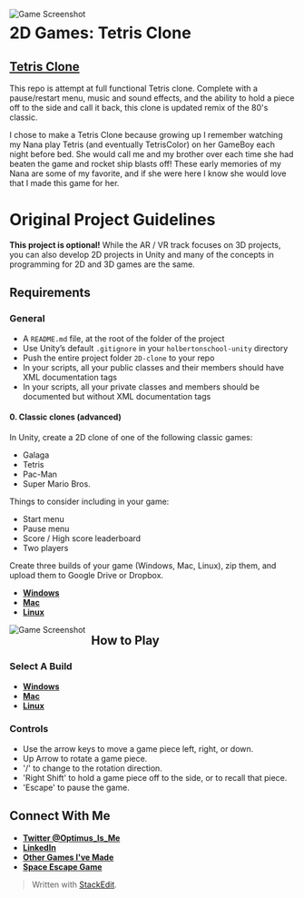 <img src="https://i.imgur.com/PhITHSw.png"
     alt="Game Screenshot"
     style="float: left; margin-right: 10px;" />
# 2D Games: Tetris Clone

## [Tetris Clone](https://sharemygame.com/@BrandynR/2d-clone-tetris)
This repo is attempt at full functional Tetris clone. Complete with a pause/restart menu, music and sound effects, and the ability to hold a piece off to the side and call it back, this clone is updated remix of the 80's classic.

I chose to make a Tetris Clone because growing up I remember watching my Nana play Tetris (and eventually TetrisColor) on her GameBoy each night before bed. She would call me and my brother over each time she had beaten the game and rocket ship blasts off! These early memories of my Nana are some of my favorite, and if she were here I know she would love that I made this game for her.


# Original Project Guidelines

**This project is optional!**  While the AR / VR track focuses on 3D projects, you can also develop 2D projects in Unity and many of the concepts in programming for 2D and 3D games are the same.

## Requirements

### General

-   A  `README.md`  file, at the root of the folder of the project
-   Use Unity’s default  `.gitignore`  in your  `holbertonschool-unity`  directory
-   Push the entire project folder  `2D-clone`  to your repo
-   In your scripts, all your public classes and their members should have XML documentation tags
-   In your scripts, all your private classes and members should be documented but without XML documentation tags

#### 0. Classic clones  (advanced)

In Unity, create a 2D clone of one of the following classic games:

-   Galaga
-   Tetris
-   Pac-Man
-   Super Mario Bros.

Things to consider including in your game:

-   Start menu
-   Pause menu
-   Score / High score leaderboard
-   Two players

Create three builds of your game (Windows, Mac, Linux), zip them, and upload them to Google Drive or Dropbox.
- **[Windows](https://www.dropbox.com/s/0ni4rkbkdtbueu5/Windows.zip?dl=0)**
- **[Mac](https://www.dropbox.com/s/tekqfw35kg7njbv/Mac.zip?dl=0)**
- **[Linux](https://www.dropbox.com/s/uqllj2ucghcso72/Linux.zip?dl=0)**

<img src="https://i.imgur.com/t2rytCD.png"
     alt="Game Screenshot"
     style="float: left; margin-right: 10px;" />

## How to Play

### Select A  Build
- **[Windows](https://www.dropbox.com/s/0ni4rkbkdtbueu5/Windows.zip?dl=0)**
- **[Mac](https://www.dropbox.com/s/tekqfw35kg7njbv/Mac.zip?dl=0)**
- **[Linux](https://www.dropbox.com/s/uqllj2ucghcso72/Linux.zip?dl=0)**

### Controls
- Use the arrow keys to move a game piece left, right, or down. 
- Up Arrow to rotate a game piece.
- '/' to change to the rotation direction.
- 'Right Shift' to hold a game piece off to the side, or to recall that piece.
- 'Escape' to pause the game.

## Connect With Me
- **[Twitter @Optimus_Is_Me](https://twitter.com/Optimus_is_Me)**
- **[LinkedIn](https://www.linkedin.com/in/brandyn-reindel-372b57102/)**
- **[Other Games I've Made](https://sharemygame.com/@BrandynR)**
- **[Space Escape Game](https://github.com/BrandynR/Space_Escape)**

> Written with [StackEdit](https://stackedit.io/).
